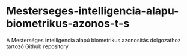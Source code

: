 # Mesterseges-intelligencia-alapu-biometrikus-azonos-t-s
A Mesterséges intelligencia alapú biometrikus azonosítás dolgozathoz tartozó Github repository

